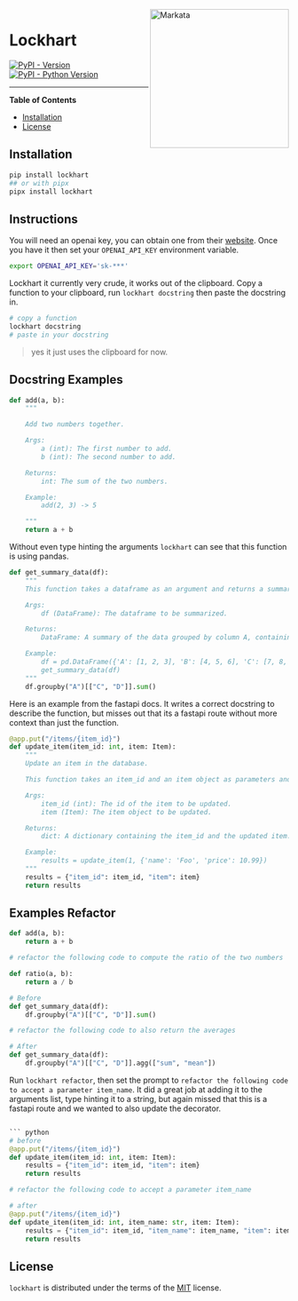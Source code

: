 <img src="https://user-images.githubusercontent.com/22648375/213756335-5695774d-fdf6-4afd-920f-36da7e2decf3.png" alt="Markata" width="250" align=right>

# Lockhart

[![PyPI - Version](https://img.shields.io/pypi/v/lockhart.svg)](https://pypi.org/project/lockhart)
[![PyPI - Python Version](https://img.shields.io/pypi/pyversions/lockhart.svg)](https://pypi.org/project/lockhart)

---

**Table of Contents**

- [Installation](#installation)
- [License](#license)

## Installation

```bash
pip install lockhart
## or with pipx
pipx install lockhart
```

## Instructions

You will need an openai key, you can obtain one from their
[website](https://beta.openai.com/account/api-keys). Once you have it then set
your `OPENAI_API_KEY` environment variable.

```bash
export OPENAI_API_KEY='sk-***'
```

Lockhart it currently very crude, it works out of the clipboard. Copy a
function to your clipboard, run `lockhart docstring` then paste the docstring
in.

```bash
# copy a function
lockhart docstring
# paste in your docstring
```

> yes it just uses the clipboard for now.

## Docstring Examples

```python
def add(a, b):
    """

    Add two numbers together.

    Args:
        a (int): The first number to add.
        b (int): The second number to add.

    Returns:
        int: The sum of the two numbers.

    Example:
        add(2, 3) -> 5

    """
    return a + b
```

Without even type hinting the arguments `lockhart` can see that this function is using pandas.

```python
def get_summary_data(df):
    """
    This function takes a dataframe as an argument and returns a summary of the data grouped by column A.

    Args:
        df (DataFrame): The dataframe to be summarized.

    Returns:
        DataFrame: A summary of the data grouped by column A, containing the sum of columns C and D.

    Example:
        df = pd.DataFrame({'A': [1, 2, 3], 'B': [4, 5, 6], 'C': [7, 8, 9], 'D': [10, 11, 12]})
        get_summary_data(df)
    """
    df.groupby("A")[["C", "D"]].sum()
```

Here is an example from the fastapi docs. It writes a correct docstring to
describe the function, but misses out that its a fastapi route without more
context than just the function.

```python
@app.put("/items/{item_id}")
def update_item(item_id: int, item: Item):
    """
    Update an item in the database.

    This function takes an item_id and an item object as parameters and updates the item in the database.

    Args:
        item_id (int): The id of the item to be updated.
        item (Item): The item object to be updated.

    Returns:
        dict: A dictionary containing the item_id and the updated item.

    Example:
        results = update_item(1, {'name': 'Foo', 'price': 10.99})
    """
    results = {"item_id": item_id, "item": item}
    return results
```

## Examples Refactor

```python
def add(a, b):
    return a + b

# refactor the following code to compute the ratio of the two numbers

def ratio(a, b):
    return a / b
```

```python
# Before
def get_summary_data(df):
    df.groupby("A")[["C", "D"]].sum()

# refactor the following code to also return the averages

# After
def get_summary_data(df):
    df.groupby("A")[["C", "D"]].agg(["sum", "mean"])
```

Run `lockhart refactor`, then set the prompt to `refactor the following code to
accept a parameter item_name`. It did a great job at adding it to the
arguments list, type hinting it to a string, but again missed that this is a
fastapi route and we wanted to also update the decorator.

````python

``` python
# before
@app.put("/items/{item_id}")
def update_item(item_id: int, item: Item):
    results = {"item_id": item_id, "item": item}
    return results

# refactor the following code to accept a parameter item_name

# after
@app.put("/items/{item_id}")
def update_item(item_id: int, item_name: str, item: Item):
    results = {"item_id": item_id, "item_name": item_name, "item": item}
    return results
````

## License

`lockhart` is distributed under the terms of the
[MIT](https://spdx.org/licenses/MIT.html) license.
